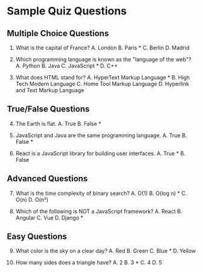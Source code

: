 # Sample Quiz Questions

## Multiple Choice Questions

1. What is the capital of France?
   A. London
   B. Paris *
   C. Berlin
   D. Madrid

2. Which programming language is known as the "language of the web"?
   A. Python
   B. Java
   C. JavaScript *
   D. C++

3. What does HTML stand for?
   A. HyperText Markup Language *
   B. High Tech Modern Language
   C. Home Tool Markup Language
   D. Hyperlink and Text Markup Language

## True/False Questions

4. The Earth is flat.
   A. True
   B. False *

5. JavaScript and Java are the same programming language.
   A. True
   B. False *

6. React is a JavaScript library for building user interfaces.
   A. True *
   B. False

## Advanced Questions

7. What is the time complexity of binary search?
   A. O(1)
   B. O(log n) *
   C. O(n)
   D. O(n²)

8. Which of the following is NOT a JavaScript framework?
   A. React
   B. Angular
   C. Vue
   D. Django *

## Easy Questions

9. What color is the sky on a clear day?
   A. Red
   B. Green
   C. Blue *
   D. Yellow

10. How many sides does a triangle have?
    A. 2
    B. 3 *
    C. 4
    D. 5 